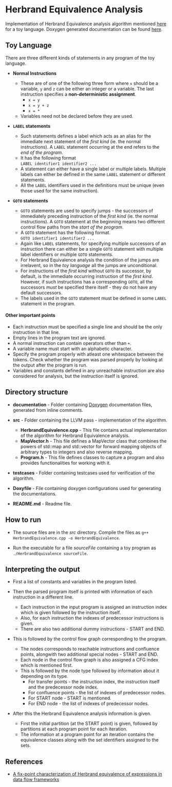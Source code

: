 
# Herbrand Equivalence Analysis

Implementation of Herbrand Equivalence analysis algorithm mentioned [here](https://arxiv.org/abs/1708.04976 "A fix-point characterization of Herbrand equivalence of expressions in data flow frameworks") for a toy language. Doxygen generated documentation can be found [here](https://himanshu520.github.io/HerbrandEquivalenceToyDocs/ "HerbrandEquivalenceToyDocs").

## Toy Language

There are three different kinds of statements in any program of the toy language.

* **Normal Instructions**
  * These are of one of the following three form where `x` should be a variable, `y` and `z` can be either an integer or a variable. The last instruction specifies a **non-deterministic assignment**.
    * `x = y`
    * `x = y + z`
    * `x = *`
  * Variables need not be declared before they are used.

* **`LABEL` statements**
  * Such statements defines a label which acts as an alias for the immediate next statement of the *first kind* (ie. the normal instructions). A `LABEL` statement occurring at the end refers to the *end of the program*.
  * It has the following format  
    `LABEL identifier1 identifier2 ...`
  * A statement can either have a single label or multiple labels. Multiple labels can either be defined in the same `LABEL` statement or different statements.
  * All the `LABEL` identifiers used in the definitions must be unique (even those used for the same instruction).

* **`GOTO` statements**
  * `GOTO` statements are used to specify jumps - the successors of immediately preceding instruction of the *first kind* (ie. the normal instructions). A `GOTO` statement at the beginning means two different control flow paths from the *start of the program*.
  * A `GOTO` statement has the following format.  
    `GOTO identifier1 identifier2 ...`  
  * Again like `LABEL` statements, for specifying multiple successors of an instruction there can either be a single `GOTO` statement with multiple label identifiers or multiple `GOTO` statements.
  * For Herbrand Equivalence analysis the condition of the jumps are irrelavent, so in the *toy language* all the jumps are unconditional.
  * For instructions of the *first kind* without `GOTO` its successor, by default, is the immediate occurring instruction of the *first kind*. However, if such instructions has a corresponding `GOTO`, all the successors *must* be specified there itself - they do not have any default successors.
  * The labels used in the `GOTO` statement must be defined in some `LABEL` statement in the program.

#### Other important points

* Each instruction must be specified a single line and should be the only instruction in that line.
* Empty lines in the program text are ignored.
* A normal instruction can contain operators other than `+`.
* A variable name must start with an alphabetic character.
* Specify the program properly with atleast one whitespace between the tokens. Check whether the program was parsed properly by looking at the output after the program is run.
* Variables and constants defined in any unreachable instruction are also considered for analysis, but the instruction itself is ignored.

## Directory structure

* **documentation** - Folder containing [Doxygen](http://www.doxygen.nl/ "Doxygen") documentation files, generated from inline comments.

* **src** - Folder containing the LLVM pass - implementation of the algorithm.
  * **HerbrandEquivalence.cpp** - This file contains actual implementation of the algorithm for Herbrand Equivalence analysis.
  * **MapVector.h** - This file defines a MapVector class that combines the powers of std::map and std::vector for forward mapping objects of arbitrary types to integers and also reverse mapping.
  * **Program.h** - This file defines classes to capture a program and also provides functionalities for working with it.

* **testcases** - Folder containing testcases used for verification of the algorithm.

* **Doxyfile** - File containing doxygen configurations used for generating the documentations.

* **README.md** - Readme file.

## How to run

* The source files are in the *src* directory. Compile the files as `g++ HerbrandEquivalence.cpp -o HerbrandEquivalence`.

* Run the executable for a file *sourceFile* containing a toy program as `./HerbrandEquivalence sourceFile`.

## Interpreting the output

* First a list of constants and variables in the program listed.

* Then the parsed program itself is printed with information of each instruction in a different line.
  * Each instruction in the input program is assigned an instruction index which is given followed by the instruction itself.
  * Also, for each instruction the indexes of predecessor instructions is given.
  * There are also two additional dummy instructions - START and END.

* This is followed by the control flow graph corresponding to the program.
  * The nodes corresponds to reachable instructions and confluence points, alongwith two additional special nodes - START and END.
  * Each node in the control flow graph is also assigned a CFG index which is mentioned first.
  * This is followed by the node type followed by information about it depending on its type.
    * For transfer points - the instruction index, the instruction itself and the predecessor node index.
    * For confluence points - the list of indexes of predecessor nodes.
    * For START node - START is mentioned.
    * For END node - the list of indexes of predecessor nodes.

* After this the Herbrand Equivalence analysis information is given.
  * First the initial partition (at the START point) is given, followed by partitions at each program point for each iteration.
  * The information at a program point for an iteration contains the equivalence classes along with the set identifiers assigned to the sets.

## References

* [A fix-point characterization of Herbrand equivalence of expressions in data flow frameworks](https://arxiv.org/abs/1708.04976 "A fix-point characterization of Herbrand equivalence of expressions in data flow frameworks")
